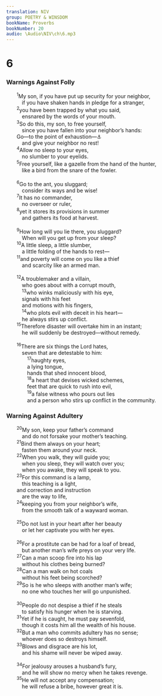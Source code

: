 ```yaml
---
translation: NIV
group: POETRY & WINSDOM
bookName: Proverbs 
bookNumber: 20
audio: \Audio\NIV\ch\6.mp3
---
```


<div class="title"><h1>6</h1><h3>Warnings Against Folly </h3></div>
<span class="verse ch_6_1">  <sup>1</sup>My son, if you have put up security for your neighbor, <br/>   if you have shaken hands in pledge for a stranger, <br/></span>
<span class="verse ch_6_2">  <sup>2</sup>you have been trapped by what you said, <br/>   ensnared by the words of your mouth. <br/></span>
<span class="verse ch_6_3">  <sup>3</sup>So do this, my son, to free yourself, <br/>   since you have fallen into your neighbor’s hands: <br/>  Go—to the point of exhaustion—<a data-toggle="tooltip" data-placement="bottom" title="Or Go and humble yourself,">⚓</a><br/>   and give your neighbor no rest! <br/></span>
<span class="verse ch_6_4">  <sup>4</sup>Allow no sleep to your eyes, <br/>   no slumber to your eyelids. <br/></span>
<span class="verse ch_6_5">  <sup>5</sup>Free yourself, like a gazelle from the hand of the hunter, <br/>   like a bird from the snare of the fowler. <br/><br/></span>
<span class="verse ch_6_6">  <sup>6</sup>Go to the ant, you sluggard; <br/>   consider its ways and be wise! <br/></span>
<span class="verse ch_6_7">  <sup>7</sup>It has no commander, <br/>   no overseer or ruler, <br/></span>
<span class="verse ch_6_8">  <sup>8</sup>yet it stores its provisions in summer <br/>   and gathers its food at harvest. <br/><br/></span>
<span class="verse ch_6_9">  <sup>9</sup>How long will you lie there, you sluggard? <br/>   When will you get up from your sleep? <br/></span>
<span class="verse ch_6_10">  <sup>10</sup>A little sleep, a little slumber, <br/>   a little folding of the hands to rest— <br/></span>
<span class="verse ch_6_11">  <sup>11</sup>and poverty will come on you like a thief <br/>   and scarcity like an armed man. <br/><br/></span>
<span class="verse ch_6_12">  <sup>12</sup>A troublemaker and a villain, <br/>   who goes about with a corrupt mouth, <br/></span>
<span class="verse ch_6_13">   <sup>13</sup>who winks maliciously with his eye, <br/>   signals with his feet <br/>   and motions with his fingers, <br/></span>
<span class="verse ch_6_14">   <sup>14</sup>who plots evil with deceit in his heart— <br/>   he always stirs up conflict. <br/></span>
<span class="verse ch_6_15">  <sup>15</sup>Therefore disaster will overtake him in an instant; <br/>   he will suddenly be destroyed—without remedy. <br/><br/></span>
<span class="verse ch_6_16">  <sup>16</sup>There are six things the Lord hates, <br/>   seven that are detestable to him: <br/></span>
<span class="verse ch_6_17">    <sup>17</sup>haughty eyes, <br/>    a lying tongue, <br/>    hands that shed innocent blood, <br/></span>
<span class="verse ch_6_18">    <sup>18</sup>a heart that devises wicked schemes, <br/>    feet that are quick to rush into evil, <br/></span>
<span class="verse ch_6_19">    <sup>19</sup>a false witness who pours out lies <br/>    and a person who stirs up conflict in the community. <br/></span>
<div class="title"><h3>Warning Against Adultery </h3></div>
<span class="verse ch_6_20">  <sup>20</sup>My son, keep your father’s command <br/>   and do not forsake your mother’s teaching. <br/></span>
<span class="verse ch_6_21">  <sup>21</sup>Bind them always on your heart; <br/>   fasten them around your neck. <br/></span>
<span class="verse ch_6_22">  <sup>22</sup>When you walk, they will guide you; <br/>   when you sleep, they will watch over you; <br/>   when you awake, they will speak to you. <br/></span>
<span class="verse ch_6_23">  <sup>23</sup>For this command is a lamp, <br/>   this teaching is a light, <br/>  and correction and instruction <br/>   are the way to life, <br/></span>
<span class="verse ch_6_24">  <sup>24</sup>keeping you from your neighbor’s wife, <br/>   from the smooth talk of a wayward woman. <br/><br/></span>
<span class="verse ch_6_25">  <sup>25</sup>Do not lust in your heart after her beauty <br/>   or let her captivate you with her eyes. <br/><br/></span>
<span class="verse ch_6_26">  <sup>26</sup>For a prostitute can be had for a loaf of bread, <br/>   but another man’s wife preys on your very life. <br/></span>
<span class="verse ch_6_27">  <sup>27</sup>Can a man scoop fire into his lap <br/>   without his clothes being burned? <br/></span>
<span class="verse ch_6_28">  <sup>28</sup>Can a man walk on hot coals <br/>   without his feet being scorched? <br/></span>
<span class="verse ch_6_29">  <sup>29</sup>So is he who sleeps with another man’s wife; <br/>   no one who touches her will go unpunished. <br/><br/></span>
<span class="verse ch_6_30">  <sup>30</sup>People do not despise a thief if he steals <br/>   to satisfy his hunger when he is starving. <br/></span>
<span class="verse ch_6_31">  <sup>31</sup>Yet if he is caught, he must pay sevenfold, <br/>   though it costs him all the wealth of his house. <br/></span>
<span class="verse ch_6_32">  <sup>32</sup>But a man who commits adultery has no sense; <br/>   whoever does so destroys himself. <br/></span>
<span class="verse ch_6_33">  <sup>33</sup>Blows and disgrace are his lot, <br/>   and his shame will never be wiped away. <br/><br/></span>
<span class="verse ch_6_34">  <sup>34</sup>For jealousy arouses a husband’s fury, <br/>   and he will show no mercy when he takes revenge. <br/></span>
<span class="verse ch_6_35">  <sup>35</sup>He will not accept any compensation; <br/>   he will refuse a bribe, however great it is. <br/></span>

